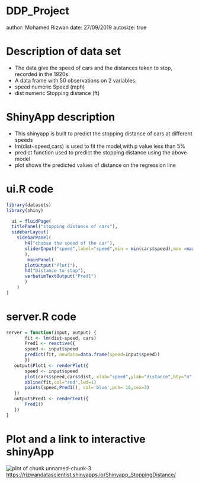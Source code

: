 DDP_Project
========================================================
author: Mohamed Rizwan
date: 27/09/2019
autosize: true

Description of data set
========================================================

- The data give the speed of cars and the distances taken to stop, recorded in the 1920s.
- A data frame with 50 observations on 2 variables.
- speed	 numeric	 Speed (mph)
- dist	 numeric	 Stopping distance (ft)

ShinyApp description
========================================================
- This shinyapp is built to predict the stopping distance of cars at different speeds
- lm(dist~speed,cars) is used to fit the model,with p value less than 5%
- predict function used to predict the stopping distance using the above model
- plot shows the predicted values of distance on the regression line

ui.R code
========================================================


```r
library(datasets)
library(shiny)

  ui = fluidPage(
  titlePanel("stopping distance of cars"),
  sidebarLayout(
    sidebarPanel(
       h4("choose the speed of the car"),
       sliderInput("speed",label="speed",min = min(cars$speed),max =max(cars$speed),5,1)
       ),
        mainPanel(
       plotOutput("Plot1"),
       h4("Distance to stop"),
       verbatimTextOutput("Pred1")
       )
    )
)
```
  
server.R code
========================================================
 
 ```r
 server = function(input, output) {
        fit <- lm(dist~speed, cars)
        Pred1 <- reactive({
        speed <- input$speed
        predict(fit, newdata=data.frame(speed=input$speed))
        })
    output$Plot1 <- renderPlot({
        speed <- input$speed
        plot(cars$speed,cars$dist, xlab="speed",ylab="distance",bty="n", pch=20)
        abline(fit,col="red",lwd=1)
        points(speed,Pred1(), col='blue',pch= 16,cex=3)
    })
    output$Pred1 <- renderText({
        Pred1()
    })
 }
 ```

Plot and a link to interactive shinyApp
========================================================
![plot of chunk unnamed-chunk-3](DDP_Project-figure/unnamed-chunk-3-1.png)
https://rizwandatascientist.shinyapps.io/Shinyapp_StoppingDistance/
